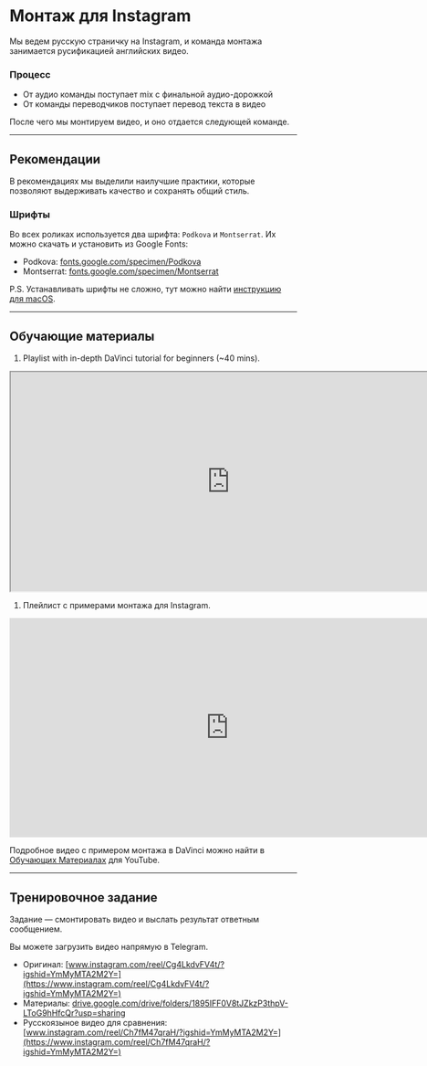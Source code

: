 # Монтаж для Instagram

Мы ведем русскую страничку на Instagram, и команда монтажа занимается
русификацией английских видео.

### Процесс

-   От аудио команды поступает mix с финальной аудио-дорожкой
-   От команды переводчиков поступает перевод текста в видео

После чего мы монтируем видео, и оно отдается следующей команде.

---

## Рекомендации

В рекомендациях мы выделили наилучшие практики, которые позволяют
выдерживать качество и сохранять общий стиль.

### Шрифты

Во всех ролиĸах используется два шрифта: `Podkova` и `Montserrat`.
Их можно скачать и установить из Google Fonts:

-   Podkova: [fonts.google.com/specimen/Podkova](https://fonts.google.com/specimen/Podkova)
-   Montserrat: [fonts.google.com/specimen/Montserrat](https://fonts.google.com/specimen/Montserrat)

P.S. Устанавливать шрифты не сложно, тут можно найти [инструкцию для macOS](lessons/tech-support.md#macos).

---

## Обучающие материалы

1. Playlist with in-depth DaVinci tutorial for beginners (~40 mins).
 <iframe
     class="player"
     type="text/html" src="https://www.youtube.com/embed?listType=playlist&list=PLh5_jWWTZhbKxKjg5jFOVWOsRPZeraTs0
     frameborder="0">
 </iframe>

1. Плейлист с примерами монтажа для Instagram.
 <iframe
     class="player"
     src="https://www.youtube.com/embed/videoseries?list=PLm5ihv4nPkIsW_pVwOfQACqpj2cuhARZG"
     title="YouTube video player"
     frameborder="0"
     allow="accelerometer; autoplay; clipboard-write; encrypted-media; gyroscope; picture-in-picture" allowfullscreen>
 </iframe>

Подробное видео с примером монтажа в DaVinci можно найти в
[Обучающих Материалах](../youtube/#_9) для YouTube.

---

## Тренировочное задание

Задание — смонтировать видео и выслать результат ответным сообщением.

Вы можете загрузить видео напрямую в Telegram.

-   Оригинал: [www.instagram.com/reel/Cg4LkdvFV4t/?igshid=YmMyMTA2M2Y=](https://www.instagram.com/reel/Cg4LkdvFV4t/?igshid=YmMyMTA2M2Y=)
-   Материалы: [drive.google.com/drive/folders/1895IFF0V8tJZkzP3thpV-LToG9hHfcQr?usp=sharing](https://drive.google.com/drive/folders/1895IFF0V8tJZkzP3thpV-LToG9hHfcQr?usp=sharing)
-   Русскоязыное видео для сравнения: [www.instagram.com/reel/Ch7fM47qraH/?igshid=YmMyMTA2M2Y=](https://www.instagram.com/reel/Ch7fM47qraH/?igshid=YmMyMTA2M2Y=)

<style>
.player {
    width: 80vw;
    height: 40vw;
    max-height: 400px;
}
</style>
